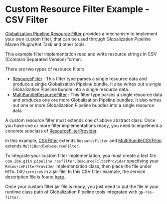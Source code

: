 <!--
/*  
 * Copyright IBM Corp. 2018
 *
 * Licensed under the Apache License, Version 2.0 (the "License");
 * you may not use this file except in compliance with the License.
 * You may obtain a copy of the License at
 *
 * http://www.apache.org/licenses/LICENSE-2.0
 *
 * Unless required by applicable law or agreed to in writing, software
 * distributed under the License is distributed on an "AS IS" BASIS,
 * WITHOUT WARRANTIES OR CONDITIONS OF ANY KIND, either express or implied.
 * See the License for the specific language governing permissions and
 * limitations under the License.
 */
-->
# Custom Resource Filter Example - CSV Filter

[Globalization Pipeline Resource Filter](https://github.com/IBM-Cloud/gp-java-tools/tree/master/gp-res-filter) provides
a mechanism to implement your own custom filter, that can be used through
Globalization Pipeline Maven Plugin/Ant Task and other tools.

This example filter implementation read and write resource strings in CSV (Comman Separated Version) format.

There are two types of resource filters.

- [ResourceFilter](https://github.com/IBM-Cloud/gp-java-tools/blob/master/gp-res-filter/src/main/java/com/ibm/g11n/pipeline/resfilter/ResourceFilter.java) :
This filter type parses a single resource data and produce a single Globalization
Pipeline bundle. It also writes out a single Globalization Pipeline bundle into a
single resource data.
- [MultiBundleResourceFilter](https://github.com/IBM-Cloud/gp-java-tools/blob/master/gp-res-filter/src/main/java/com/ibm/g11n/pipeline/resfilter/MultiBundleResourceFilter.java) :
This filter type parses a single resource data and produces one ore more Globalization
Pipeline bundles. It also writes out one or more Globalization Pipeline bundles
into a single resource data.

A custom resource filter must extends one of above abstract class. Once you have
one or more filter implementations ready, you need to impelment a concrete subclass
of [ResourceFilterProvider](https://github.com/IBM-Cloud/gp-java-tools/blob/master/gp-res-filter/src/main/java/com/ibm/g11n/pipeline/resfilter/ResourceFilterProvider.java).

In this example, [CSVFilter](https://github.com/IBM-Cloud/gp-java-tools/blob/master/csv-res-filter/src/main/java/com/ibm/g11n/pipeline/CSVFilter.java)
extends `ResourceFilter` and [MultiBundleCSVFilter](https://github.com/IBM-Cloud/gp-java-tools/blob/master/csv-res-filter/src/main/java/com/ibm/g11n/pipeline/MultiBundleCSVFilter.java) extends `MultiBundleResourceFilter`.

To integrate your custom filter implementation, you must create a text file
`com.ibm.g11n.pipeline.resfilter.ResourceFilterProvider` specifying your
`ResourceFilterProvider` implementation class, then place the file under
`META-INF/services` in a jar file. In this CSV filter example, the service
description file is found [here](https://github.com/IBM-Cloud/gp-java-tools/blob/master/csv-res-filter/src/main/resources/META-INF/services/com.ibm.g11n.pipeline.resfilter.ResourceFilterProvider).

Once your custom filter jar file is ready, you just need to put the file in
your runtime class path of Globalization Pipeline tools integrated with
`gp-res-filter`.
